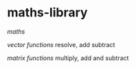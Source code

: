 # maths-library

*maths*

*vector functions*
resolve, add subtract

*matrix functions* multiply, add and subtract
